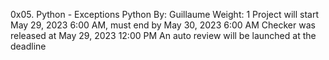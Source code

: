 0x05. Python - Exceptions
Python
 By: Guillaume
 Weight: 1
 Project will start May 29, 2023 6:00 AM, must end by May 30, 2023 6:00 AM
 Checker was released at May 29, 2023 12:00 PM
 An auto review will be launched at the deadline
